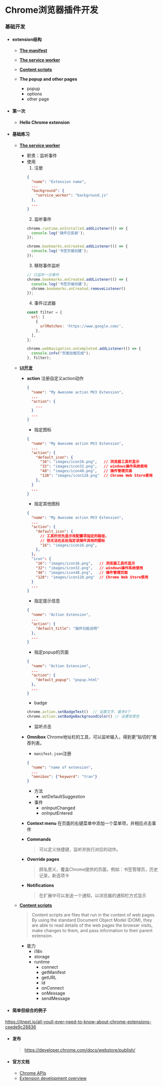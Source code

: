# Chrome浏览器插件开发

### 基础开发

* #### extension结构
  * **[The manifest](https://developer.chrome.com/docs/extensions/mv3/manifest/)**

  * **[The service worker](https://developer.chrome.com/docs/extensions/mv3/service_workers/)**

  * **[Content scripts](https://developer.chrome.com/docs/extensions/mv3/content_scripts/)**
 
  * **The popup and other pages**
    * popup
    * options
    * other page

* #### 第一次
  * **Hello Chrome extension**

* #### 基础练习
  * **[The service worker](https://developer.chrome.com/docs/extensions/mv3/service_workers/)**
    * 职责：监听事件
    * 使用
      1. 注册
      ```json
      {
        "name": "Extension name",
        ...
        "background": {
          "service_worker": "background.js"
        },
        ...
      }
      ```
      2. 监听事件
      ```js
      chrome.runtime.onInstalled.addListener(() => {
        console.log('插件已安装');
      });

      chrome.bookmarks.onCreated.addListener(() => {
        console.log('书签页被创建');
      });
      ```
      3. 移除事件监听
      ```js
      // 只监听一次事件
      chrome.bookmarks.onCreated.addListener(() => {
        console.log('书签页被创建');
        chrome.bookmarks.onCreated.removeListener()
      });
      ```
      4. 事件过滤器
      ```js
      const filter = {
        url: [
          {
            urlMatches: 'https://www.google.com/',
          },
        ],
      };

      chrome.webNavigation.onCompleted.addListener(() => {
        console.info("页面加载完成");
      }, filter);
      ```
  
  * **[UI开发](https://developer.chrome.com/docs/extensions/mv3/user_interface)**
    *   **action**
        注册自定义action动作
        ```json
        {
          "name": "My Awesome action MV3 Extension",
          ...
          "action": {
            ...
          }
          ...
        }
        ```
        * 指定图标
        ```json
        {
          "name": "My Awesome action MV3 Extension",
          ...
          "action": {
            "default_icon": {              
              "16": "images/icon16.png",   // 浏览器工具栏显示
              "32": "images/icon32.png",   // windows操作系统使用
              "48": "images/icon48.png",   // 插件管理页面
              "128": "images/icon128.png"  // Chrome Web Store使用
            },
          }
          ...
        }
        ```
        * 指定其他图标
        ```json
        {
          "name": "My Awesome action MV3 Extension",
          ...
          "action": {
            "default_icon": {
              // 工具栏优先显示改配置项指定的路径，
              // 但无法在此处指定该插件其他的图标              
              "16": "images/icon16.png",   
            },
          }，
          "icon": {
            "16": "images/icon16.png",   // 浏览器工具栏显示
            "32": "images/icon32.png",   // windows操作系统使用
            "48": "images/icon48.png",   // 插件管理页面
            "128": "images/icon128.png"  // Chrome Web Store使用
          }
          ...
        }
        ```
        * 指定提示信息
        ```json
        {
          "name": "Action Extension",
          ...
          "action": {
            "default_title": "插件功能说明"
          },
          ...
        }
        ```
        * 指定popup的页面
        ```json
        {
          "name": "Action Extension",
          ...
          "action": {
            "default_popup": "popup.html"
          },
          ...
        }
        ```
        * badge
        ```js
        chrome.action.setBadgeText()  // 设置文字，最多4个
        chrome.action.setBadgeBackgroundColor() // 设置背景色
        ```
        * 监听点击

        
    * **Omnibox**
    Chrome地址栏的工具，可以监听输入，得到更“贴切的”推荐列表。
      * `manifest.json`注册
      ```json
      {
        "name": "name of extension",
        ...
        "omnibox": {"keyword": "tran"}
      }
      ```
      * 方法
        * setDefaultSuggestion
      * 事件
        * onInputChanged
        * onInputEntered
    * **Context menu**
        在页面的右键菜单中添加一个菜单项，并相应点击事件

    * **Commands**
      > 可以定义快捷键，监听并执行对应的动作。
    * **Override pages**
      > 顾名思义，覆盖Chrome提供的页面，例如：书签管理页，历史记录，新选项卡
    * **Notifications**
      > 在扩展中可以发送一个通知，以浏览器的通知栏方式显示

  * **[Content scripts](https://developer.chrome.com/docs/extensions/mv3/content_scripts/)**
      > Content scripts are files that run in the context of web pages. By using the standard Document Object Model (DOM), they are able to read details of the web pages the browser visits, make changes to them, and pass information to their parent extension.
    * 能力
      * i18n
      * storage
      * runtime
        * connect
        * getManifest
        * getURL
        * id
        * onConnect
        * onMessage
        * sendMessage

* #### 简单但综合的例子
https://itnext.io/all-youll-ever-need-to-know-about-chrome-extensions-ceede9c28836


  
* #### 发布
  > https://developer.chrome.com/docs/webstore/publish/

* #### 官方文档
  * [Chrome APIs](https://developer.chrome.com/docs/extensions/reference/)
  * [Extension development overview](https://developer.chrome.com/docs/extensions/mv3/devguide/)